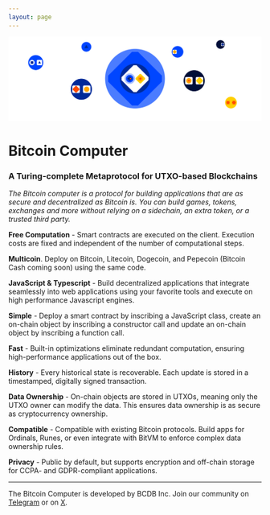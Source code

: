 ```yaml
---
layout: page
---
```


![](./static/x-header.png)

# Bitcoin Computer

### A Turing-complete Metaprotocol for UTXO-based Blockchains

_The Bitcoin computer is a protocol for building applications that are as secure and decentralized as Bitcoin is. You can build games, tokens, exchanges and more without relying on a sidechain, an extra token, or a trusted third party._

**Free Computation** - Smart contracts are executed on the client. Execution costs are fixed and independent of the number of computational steps.

**Multicoin**. Deploy on Bitcoin, Litecoin, Dogecoin, and Pepecoin (Bitcoin Cash coming soon) using the same code.

**JavaScript & Typescript** - Build decentralized applications that integrate seamlessly into web applications using your favorite tools and execute on high performance Javascript engines.

**Simple** - Deploy a smart contract by inscribing a JavaScript class, create an on-chain object by inscribing a constructor call and update an on-chain object by inscribing a function call.

**Fast** - Built-in optimizations eliminate redundant computation, ensuring high-performance applications out of the box.

**History** - Every historical state is recoverable. Each update is stored in a timestamped, digitally signed transaction.

**Data Ownership** - On-chain objects are stored in UTXOs, meaning only the UTXO owner can modify the data. This ensures data ownership is as secure as cryptocurrency ownership.

**Compatible** - Compatible with existing Bitcoin protocols. Build apps for Ordinals, Runes, or even integrate with BitVM to enforce complex data ownership rules.

**Privacy** - Public by default, but supports encryption and off-chain storage for CCPA- and GDPR-compliant applications.

---

The Bitcoin Computer is developed by BCDB Inc. Join our community on [Telegram](https://t.me/thebitcoincomputer) or on [X](https://twitter.com/TheBitcoinToken).
